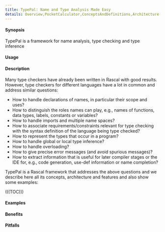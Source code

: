 ```yaml
---
title: TypePal: Name and Type Analysis Made Easy 
details: Overview,PocketCalculator,ConceptsAndDefinitions,Architecture,Reporting,Collector,Solver,Configuration,Utilities,Examples
---
```

      
#### Synopsis

TypePal is a framework for name analysis, type checking and type inference

#### Usage
  
#### Description

Many type checkers have already been written in Rascal with good results. However, type checkers for different languages have a lot in common and address similar
questions:

* How to handle declarations of names, in particular their scope and uses?
* How to distinguish the roles names can play, e.g., names of functions, data types, labels, constants or variables?
* How to handle imports and multiple name spaces?
* How to associate requirements/constraints relevant for type checking with the syntax definition of the language being type checked?
* How to represent the types that occur in a program?
* How to handle global or local type inference?
* How to handle overloading?
* How to give precise error messages (and avoid spurious messages)?
* How to extract information that is useful for later compiler stages or the IDE for, 
  e.g., code generation, use-def information or name completion?
  
TypePal is a Rascal framework that addresses the above questions and we describe here all its concepts, architecture and features
and also show some examples:
 
(((TOC)))

#### Examples


#### Benefits

#### Pitfalls
